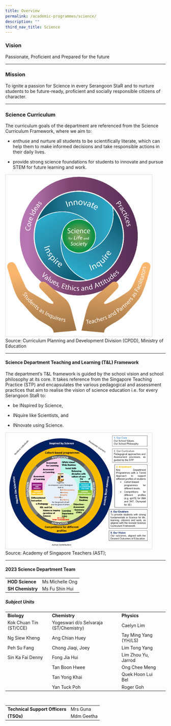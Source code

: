 ```yaml
---
title: Overview
permalink: /academic-programmes/science/
description: ""
third_nav_title: Science
---
```

### Vision

Passionate, Proficient and Prepared for the future

<hr>

### Mission

To ignite a passion for Science in every Serangoon StaR and to nurture students to be future-ready, proficient and socially responsible citizens of character.

<hr>

### Science Curriculum

The curriculum goals of the department are referenced from the Science Curriculum Framework, where we aim to: 

* enthuse and nurture all students to be scientifically literate, which can help them to make informed decisions and take responsible actions in their daily lives. 

* provide strong science foundations for students to innovate and pursue STEM for future learning and work. 


<img src="/images/science_page_graphic_1.png" style="width:450px; border:0.5px solid Gainsboro; padding: 5px; Align: Left">

<figcaption>Source: Curriculum Planning and Development Division (CPDD), Ministry of Education</figcaption>



<hr>


#### Science Department Teaching and Learning (T&amp;L) Framework

The department’s T&amp;L framework is guided by the school vision and school philosophy at its core. It takes reference from the Singapore Teaching Practice (STP) and encapsulates the various pedagogical and assessment practices that aim to realise the vision of science education i.e. for every Serangoon StaR to:

* be INspired by Science, 

* INquire like Scientists, and 

* INnovate using Science. 


<img src="/images/science_page_graphic_2.png" style="width:450px; border:0.5px solid Gainsboro; padding: 5px; Align: Left">

<figcaption>Source: Academy of Singapore Teachers (AST); </figcaption>

<hr>

#### 2023 Science Department Team

<table>
  <tbody><tr>
    <td><b>HOD Science</b></td>
    <td>Ms Michelle Ong</td>
  </tr>
 <tr>
    <td><b>SH Chemistry</b></td>
    <td>Ms Fu Shin Hui</td>
  </tr>
</tbody></table>

##### Subject Units

<table>
 <tbody><tr>
    <td><b>Biology</b></td>
    <td><b>Chemistry</b></td>
    <td><b>Physics</b></td>
  </tr>
 <tr>
    <td>Kok Chuan Tin (ST/CCE)</td>
    <td>Yogeswari d/o Selvaraja (ST/Chemistry)</td>
    <td>Caelyn Lim</td>
  </tr>
<tr>
    <td>Ng Siew Kheng</td>
    <td>Ang Chian Huey</td>
	  <td>Tay Ming Yang (YH/LS)</td>
    
  </tr>
<tr>
    <td>Peh Su Fang</td>
    <td>Chong Jiaqi, Joey</td>
	  <td>Lim Tong Yang</td>
    
  </tr>
<tr>
    <td>Sin Ka Fai Denny</td>
    <td>Fong Jia Hui</td>
	  <td>Lim Zhou Yu, Jarrod</td>
    
  </tr>
<tr>
    <td></td>
    <td>Tan Boon Hwee</td>
	  <td>Ong Chee Meng</td>
    
  </tr>
<tr>
    <td></td>
    <td>Tan Yong Khai</td>
  	<td>Quek Hoon Lui Bel</td>
  </tr>
<tr>
    <td></td>
    <td>Yan Tuck Poh</td>
	 <td>Roger Goh</td>
    <td></td>
  </tr>
</tbody></table>

<br>

<table>
 <tbody><tr>
    <td><b>Technical Support Officers</b></td>
    <td>Mrs Guna</td>
  </tr>
 <tr>
	 <td><b>(TSOs)</b></td>
    <td>Mdm Geetha</td>
  </tr>
</tbody></table>
